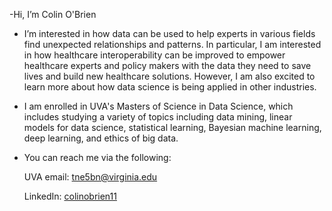 -Hi, I’m Colin O'Brien

- I’m interested in how data can be used to help experts in various fields find unexpected relationships and patterns. In particular, I am interested in how healthcare interoperability can be improved to empower healthcare experts and policy makers with the data they need to save lives and build new healthcare solutions. However, I am also excited to learn more about how data science is being applied in other industries. 

- I am enrolled in UVA's Masters of Science in Data Science, which includes studying a variety of topics including data mining, linear models for data science, statistical learning, Bayesian machine learning, deep learning, and ethics of big data. 

- You can reach me via the following:
  
  UVA email: tne5bn@virginia.edu
  
  LinkedIn: [colinobrien11](https://www.linkedin.com/in/colinobrien11/)
